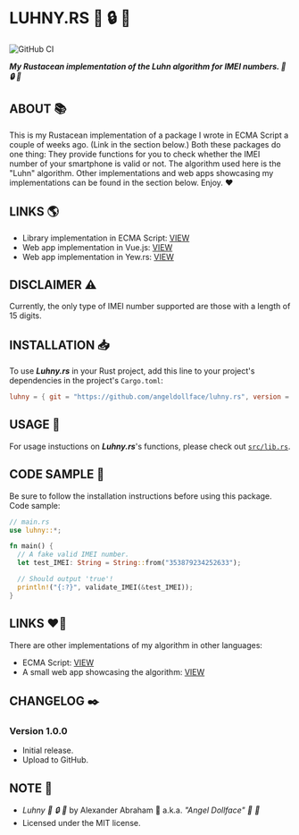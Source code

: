 # LUHNY.RS :iphone: :lock: :crab:

![GitHub CI](https://github.com/angeldollface/luhny.rs/actions/workflows/rust.yml/badge.svg)

***My Rustacean implementation of the Luhn algorithm for IMEI numbers. :iphone: :lock: :crab:***

## ABOUT :books:

This is my Rustacean implementation of a package I wrote in ECMA Script a couple of weeks ago. (Link in the section below.) Both these packages do one thing: They provide functions for you to check whether the IMEI number of your smartphone is valid or not. The algorithm used here is the "Luhn" algorithm. Other implementations and web apps showcasing my implementations can be found in the section below. Enjoy. :heart:

## LINKS :earth_americas:

- Library implementation in ECMA Script: [VIEW](https://github.com/angeldollface/luhny)
- Web app implementation in Vue.js: [VIEW](https://github.com/angeldollface/ceramic)
- Web app implementation in Yew.rs: [VIEW](https://github.com/angeldollface/ceramic.rs)

## DISCLAIMER :warning:

Currently, the only type of IMEI number supported are those with a length of 15 digits.

## INSTALLATION :inbox_tray:

To use ***Luhny.rs*** in your Rust project, add this line to your project's dependencies in the project's `Cargo.toml`:

```TOML
luhny = { git = "https://github.com/angeldollface/luhny.rs", version = "1.0.0" }
```

## USAGE :hammer:

For usage instuctions on ***Luhny.rs***'s functions, please check out [`src/lib.rs`](src/lib.rs).

## CODE SAMPLE :test_tube:

Be sure to follow the installation instructions before using this package.
Code sample:

```Rust
// main.rs
use luhny::*;

fn main() {
  // A fake valid IMEI number.
  let test_IMEI: String = String::from("353879234252633");

  // Should output 'true'!
  println!("{:?}", validate_IMEI(&test_IMEI));
}
```

## LINKS :heart_on_fire:

There are other implementations of my algorithm in other languages:

- ECMA Script: [VIEW](https://github.com/angeldollface/luhny)
- A small web app showcasing the algorithm: [VIEW](https://github.com/angeldollface/ceramic)

## CHANGELOG :black_nib:

### Version 1.0.0

- Initial release.
- Upload to GitHub.

## NOTE :scroll:

- *Luhny :iphone: :lock: :crab:* by Alexander Abraham :black_heart: a.k.a. *"Angel Dollface" :dolls: :ribbon:*
- Licensed under the MIT license.
